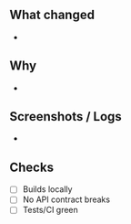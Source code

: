 ## What changed

-

## Why

-

## Screenshots / Logs

-

## Checks

- [ ] Builds locally
- [ ] No API contract breaks
- [ ] Tests/CI green
